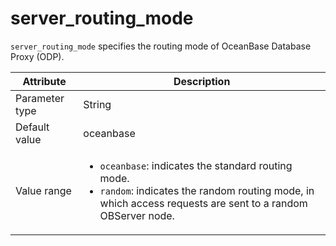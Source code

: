 # server_routing_mode

`server_routing_mode` specifies the routing mode of OceanBase Database Proxy (ODP).

| Attribute | Description |
|----------|---------|
| Parameter type | String |
| Default value | oceanbase |
| Value range | <ul><li>`oceanbase`: indicates the standard routing mode.</li><li>`random`: indicates the random routing mode, in which access requests are sent to a random OBServer node.</li></ul> |

